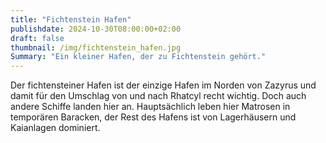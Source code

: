 ```yaml
---
title: "Fichtenstein Hafen"
publishdate: 2024-10-30T08:00:00+02:00
draft: false
thumbnail: /img/fichtenstein_hafen.jpg
Summary: "Ein kleiner Hafen, der zu Fichtenstein gehört."
---
```

Der fichtensteiner Hafen ist der einzige Hafen im Norden von Zazyrus und damit für den Umschlag von und nach Rhatcyl recht wichtig. Doch auch andere Schiffe landen hier an. Hauptsächlich leben hier Matrosen in temporären Baracken, der Rest des Hafens ist von Lagerhäusern und Kaianlagen dominiert.
